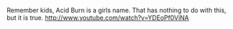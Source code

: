 Remember kids, Acid Burn is a girls name. That has nothing to do with this, but it is true. http://www.youtube.com/watch?v=YDEoPf0ViNA